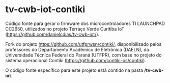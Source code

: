 # tv-cwb-iot-contiki

Código fonte para gerar o firmware dos microcontroladores TI LAUNCHPAD CC2650, utilizados no projeto Terraço Verde Curitiba IoT (https://github.com/danielcdias/tv-cwb-iot/).

Fork do projeto https://github.com/utfprwsn/contiki/, disponibilizado pelos professores do Departamento Acadêmico de Eletrônica (DAELN), da Universidade Técnica Federal do Paraná (UTFPR), com base no projeto do sistema operacional Contiki (https://github.com/contiki-os/contiki).

O código fonte específico para este projeto está contido na pasta **/tv-cwb-iot**.
